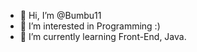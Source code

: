 - 👋 Hi, I’m @Bumbu11
- 👀 I’m interested in Programming :)
- 🌱 I’m currently learning Front-End, Java.

<!---
Bumbu11/Bumbu11 is a ✨ special ✨ repository because its `README.md` (this file) appears on your GitHub profile.
You can click the Preview link to take a look at your changes.
--->

